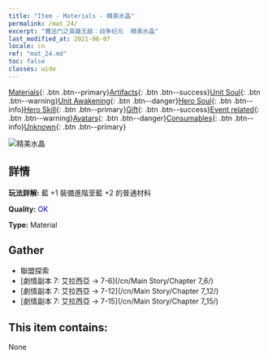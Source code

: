 ```yaml
---
title: "Item - Materials - 精美水晶"
permalink: /mat_24/
excerpt: "魔法门之英雄无敌：战争纪元  精美水晶"
last_modified_at: 2021-06-07
locale: cn
ref: "mat_24.md"
toc: false
classes: wide
---
```

 [Materials](/ItemsCN/){: .btn .btn--primary}[Artifacts](/ItemsCN/Artifacts/){: .btn .btn--success}[Unit Soul](/ItemsCN/UnitSoul/){: .btn .btn--warning}[Unit Awakening](/ItemsCN/UnitAwakening/){: .btn .btn--danger}[Hero Soul](/ItemsCN/HeroSoul/){: .btn .btn--info}[Hero Skill](/ItemsCN/HeroSkill/){: .btn .btn--primary}[Gift](/ItemsCN/Gift/){: .btn .btn--success}[Event related](/ItemsCN/Events/){: .btn .btn--warning}[Avatars](/ItemsCN/Avatars/){: .btn .btn--danger}[Consumables](/ItemsCN/Consumables/){: .btn .btn--info}[Unknown](/ItemsCN/Unknown/){: .btn .btn--primary}

 ![精美水晶](/images/t/i_cailiao_shuijing1.png)

## 詳情
 **玩法詳解:** 藍 +1 裝備進階至藍 +2 的普通材料

 **Quality:** <span style="color: #0000CD">OK</span>

 **Type:** Material

## Gather

*    聯盟探索 
*    [劇情副本 7: 艾拉西亞 -> 7-6](/cn/Main Story/Chapter 7_6/) 
*    [劇情副本 7: 艾拉西亞 -> 7-12](/cn/Main Story/Chapter 7_12/) 
*    [劇情副本 7: 艾拉西亞 -> 7-15](/cn/Main Story/Chapter 7_15/) 

## This item contains:

  None

